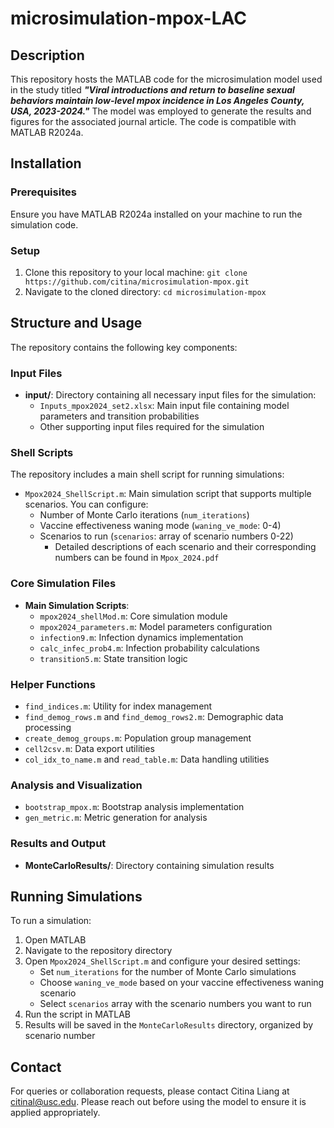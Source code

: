 # microsimulation-mpox-LAC

## Description
This repository hosts the MATLAB code for the microsimulation model used in the study titled **_"Viral introductions and return to baseline sexual behaviors maintain low-level mpox incidence in Los Angeles County, USA, 2023-2024."_** The model was employed to generate the results and figures for the associated journal article. The code is compatible with MATLAB R2024a.

## Installation

### Prerequisites
Ensure you have MATLAB R2024a installed on your machine to run the simulation code. 

### Setup
1. Clone this repository to your local machine: `git clone https://github.com/citina/microsimulation-mpox.git`
2. Navigate to the cloned directory: `cd microsimulation-mpox`
   
## Structure and Usage
The repository contains the following key components:

### Input Files
- **input/**: Directory containing all necessary input files for the simulation:
  - `Inputs_mpox2024_set2.xlsx`: Main input file containing model parameters and transition probabilities
  - Other supporting input files required for the simulation

### Shell Scripts
The repository includes a main shell script for running simulations:
- `Mpox2024_ShellScript.m`: Main simulation script that supports multiple scenarios. You can configure:
  * Number of Monte Carlo iterations (`num_iterations`)
  * Vaccine effectiveness waning mode (`waning_ve_mode`: 0-4)
  * Scenarios to run (`scenarios`: array of scenario numbers 0-22)
    - Detailed descriptions of each scenario and their corresponding numbers can be found in `Mpox_2024.pdf`

### Core Simulation Files
- **Main Simulation Scripts**:
  - `mpox2024_shellMod.m`: Core simulation module
  - `mpox2024_parameters.m`: Model parameters configuration
  - `infection9.m`: Infection dynamics implementation
  - `calc_infec_prob4.m`: Infection probability calculations
  - `transition5.m`: State transition logic

### Helper Functions
- `find_indices.m`: Utility for index management
- `find_demog_rows.m` and `find_demog_rows2.m`: Demographic data processing
- `create_demog_groups.m`: Population group management
- `cell2csv.m`: Data export utilities
- `col_idx_to_name.m` and `read_table.m`: Data handling utilities

### Analysis and Visualization
- `bootstrap_mpox.m`: Bootstrap analysis implementation
- `gen_metric.m`: Metric generation for analysis

### Results and Output
- **MonteCarloResults/**: Directory containing simulation results

## Running Simulations
To run a simulation:
1. Open MATLAB
2. Navigate to the repository directory
3. Open `Mpox2024_ShellScript.m` and configure your desired settings:
   - Set `num_iterations` for the number of Monte Carlo simulations
   - Choose `waning_ve_mode` based on your vaccine effectiveness waning scenario
   - Select `scenarios` array with the scenario numbers you want to run
4. Run the script in MATLAB
5. Results will be saved in the `MonteCarloResults` directory, organized by scenario number

## Contact
For queries or collaboration requests, please contact Citina Liang at [citinal@usc.edu](mailto:citinal@usc.edu). Please reach out before using the model to ensure it is applied appropriately. 